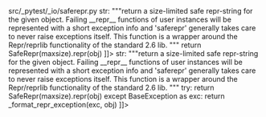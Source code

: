 <change>
<file change-number-for-this-file="1">src/_pytest/_io/saferepr.py</file>
<original line-count="13" no-ellipsis="true"><![CDATA[
def saferepr(obj: Any, maxsize: int = 240) -> str:
    """return a size-limited safe repr-string for the given object.
    Failing __repr__ functions of user instances will be represented
    with a short exception info and 'saferepr' generally takes
    care to never raise exceptions itself.  This function is a wrapper
    around the Repr/reprlib functionality of the standard 2.6 lib.
    """
    return SafeRepr(maxsize).repr(obj)
]]></original>
<modified no-ellipsis="true"><![CDATA[
def saferepr(obj: Any, maxsize: int = 240) -> str:
    """return a size-limited safe repr-string for the given object.
    Failing __repr__ functions of user instances will be represented
    with a short exception info and 'saferepr' generally takes
    care to never raise exceptions itself.  This function is a wrapper
    around the Repr/reprlib functionality of the standard 2.6 lib.
    """
    try:
        return SafeRepr(maxsize).repr(obj)
    except BaseException as exc:
        return _format_repr_exception(exc, obj)
]]></modified>
</change>